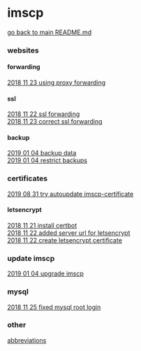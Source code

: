 # imscp

[go back to main README.md](../README.md)


### websites
#### forwarding
[2018 11 23 using proxy forwarding](../log/2018_11_23_002__using_proxy_forwarding.md)

#### ssl
[2018 11 22 ssl forwarding](../log/2018_11_22_001__added_ssl_forwarding.md) \
[2018 11 23 correct ssl forwarding](../log/2018_11_23_001__correct_forwarding.md)

#### backup
[2019 01 04 backup data](../log/2019_01_04_001__backup_data.md) \
[2019 01 04 restrict backups](../log/2019_01_04_003__restrict_backups.md)


### certificates
[2019 08 31 try autoupdate imscp-certificate](../log/2019_08_31_003__autoupdate_imscp_certificate.md)

#### letsencrypt
[2018 11 21 install certbot](../log/2018_11_21__install_certbot_for_letsencrypt.md) \
[2018 11 22 added server url for letsencrypt](../log/2018_11_22_004__added_server_url_for_letsencrypt.md) \
[2018 11 22 create letsencrypt certificate](../log/2018_11_22_005__create_letsencrypt_certificate.md)


### update imscp
[2019 01 04 upgrade imscp](../log/2019_01_04_002__upgrade_imscp.md)


### mysql
[2018 11 25 fixed mysql root login](../log/2018_11_25__fixed_debian_login_mysql.md)


### other
[abbreviations](../log/abbreviations.md)
